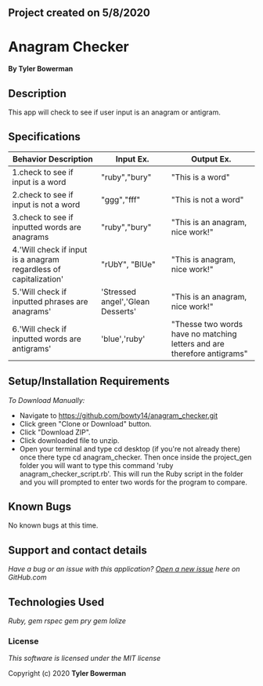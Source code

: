 ## Project created on 5/8/2020

# Anagram Checker

#### By **Tyler Bowerman**

## Description

This app will check to see if user input is an anagram or antigram.

## Specifications

|   Behavior Description       |  Input Ex.   |        Output Ex.        |
|------------------------------|--------------|--------------------------|
|1.check to see if input is a word|"ruby","bury"|"This is a word"        |
|2.check to see if input is not a word|"ggg","fff"|"This is not a word"  |
|3.check to see if inputted words are anagrams|"ruby","bury"|"This is an anagram, nice work!"|
|4.'Will check if input is a anagram regardless of capitalization'|"rUbY", "BlUe"|"This is anagram, nice work!"|
|5.'Will check if inputted phrases are anagrams'|'Stressed angel','Glean Desserts'|"This is an anagram, nice work!"|
|6.'Will check if inputted words are antigrams'|'blue','ruby'|"Thesse two words have no matching letters and are therefore antigrams"|


## Setup/Installation Requirements
_To Download Manually:_
* Navigate to https://github.com/bowty14/anagram_checker.git
* Click green "Clone or Download" button.
* Click "Download ZIP".
* Click downloaded file to unzip.
* Open your terminal and type cd desktop (if you're not already there) once there type cd anagram_checker.
Then once inside the project_gen folder you will want to type this command 'ruby anagram_checker_script.rb'. 
This will run the Ruby script in the folder and you will prompted to enter two words for the program to compare.

## Known Bugs
No known bugs at this time.
## Support and contact details

_Have a bug or an issue with this application? [Open a new issue](https://github.com/bowty14/anagram_checker/issues) here on GitHub.com_

## Technologies Used
_*Ruby,*_
_*gem rspec*_
_*gem pry*_
_*gem lolize*_
### License

*This software is licensed under the MIT license* 

Copyright (c) 2020 **Tyler Bowerman**
